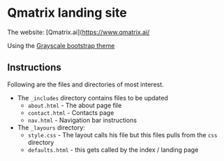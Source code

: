 Qmatrix landing site
=========================

The website: [Qmatrix.ai](https://www.qmatrix.ai/

Using the [Grayscale bootstrap theme ](http://ironsummitmedia.github.io/startbootstrap-grayscale/)

## Instructions

Following are the files and directories of most interest. 

- The `_includes` directory contains files to be updated 
    - `about.html` - The about page file
    - `contact.html` - Contacts page
    - `nav.html` - Navigation bar instructions
- The `_layours` directory:
    - `style.css` - The layout calls his file but this files pulls from the `css` directory 
    - `defaults.html` - this gets called by the index / landing page
